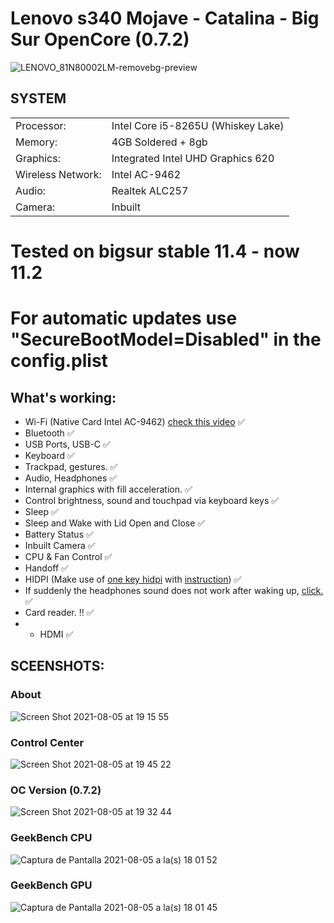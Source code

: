 # Lenovo s340 Mojave - Catalina - Big Sur OpenCore (0.7.2)

![LENOVO_81N80002LM-removebg-preview](https://user-images.githubusercontent.com/74104584/128438639-243fa5e1-cbcf-4c28-94f3-08c01e5a7194.png)

## SYSTEM

|||
|----------------|------------------------------------------------------------|
|Processor:| Intel Core  i5-8265U (Whiskey Lake) |
|Memory:          |4GB Soldered + 8gb  |         
|Graphics:         |Integrated Intel UHD Graphics 620|
|Wireless Network:          |Intel AC-9462|
|Audio:        |Realtek ALC257 |
|Camera:          |Inbuilt|

# Tested on bigsur stable 11.4 - now 11.2
# For automatic updates use "SecureBootModel=Disabled" in the config.plist


## What's working:
  - Wi-Fi (Native Card Intel AC-9462) [check this video](https://youtu.be/rljg9Nk7c5w "") :white_check_mark:
  - Bluetooth :white_check_mark:
  - USB Ports, USB-C :white_check_mark:
  - Keyboard :white_check_mark:
  - Trackpad, gestures. :white_check_mark:
  - Audio, Headphones :white_check_mark:
  - Internal graphics with fill acceleration. :white_check_mark:
  - Control brightness, sound and touchpad via keyboard keys :white_check_mark:
  - Sleep :white_check_mark:
  - Sleep and Wake with Lid Open and Close :white_check_mark:
  - Battery Status :white_check_mark:
  - Inbuilt Camera :white_check_mark:
  - CPU & Fan Control :white_check_mark:
  - Handoff :white_check_mark:
  - HIDPI (Make use of [one key hidpi](https://github.com/xzhih/one-key-hidpi "") with [instruction](https://github.com/xzhih/one-key-hidpi/issues/138 "")) :white_check_mark:
  - If suddenly the headphones sound does not work after waking up, [click.](https://drive.google.com/file/d/1CZtY2bfnIAD0Rcoczf5b9F2TR8YYlhZc/view?usp=sharing"") :white_check_mark:
 - Card reader. :bangbang: :white_check_mark:
 -   - HDMI :white_check_mark:


## SCEENSHOTS:
### About
![Screen Shot 2021-08-05 at 19 15 55](https://user-images.githubusercontent.com/74104584/128439578-22bdc97b-c1be-4007-aaf9-f61f347567f7.png)
### Control Center
![Screen Shot 2021-08-05 at 19 45 22](https://user-images.githubusercontent.com/74104584/128439575-582ef77b-16af-4278-aafe-5fd68ea8f88a.png)
### OC Version (0.7.2)
![Screen Shot 2021-08-05 at 19 32 44](https://user-images.githubusercontent.com/74104584/128439566-70688507-0b8f-4dea-a6cb-da9a9b62b1d0.png)
### GeekBench CPU
![Captura de Pantalla 2021-08-05 a la(s) 18 01 52](https://user-images.githubusercontent.com/74104584/128439574-029fb709-51ae-445b-9c5a-fdbd7647cfdf.png)
### GeekBench GPU
![Captura de Pantalla 2021-08-05 a la(s) 18 01 45](https://user-images.githubusercontent.com/74104584/128439584-7e1e034c-5de6-4643-9a7a-0109422ecdb9.png)






